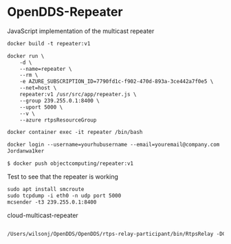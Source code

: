 # OpenDDS-Repeater
JavaScript implementation of the multicast repeater

```markdown
docker build -t repeater:v1
```

```markdown
docker run \
    -d \
    --name=repeater \
    --rm \
    -e AZURE_SUBSCRIPTION_ID=7790fd1c-f902-470d-893a-3ce442a7f0e5 \
    --net=host \
    repeater:v1 /usr/src/app/repeater.js \
    --group 239.255.0.1:8400 \
    --uport 5000 \
    --v \
    --azure rtpsResourceGroup 
```

```markdown
docker container exec -it repeater /bin/bash

docker login --username=yourhubusername --email=youremail@company.com
Jordanwa1ker

$ docker push objectcomputing/repeater:v1
```

Test to see that the repeater is working
```markdown
sudo apt install smcroute
sudo tcpdump -i eth0 -n udp port 5000
mcsender -t3 239.255.0.1:8400
```

cloud-multicast-repeater

```markdown

/Users/wilsonj/OpenDDS/OpenDDS/rtps-relay-participant/bin/RtpsRelay -DCPSConfigFile relay1.ini -ApplicationDomain 42 -RelayDomain 0


```